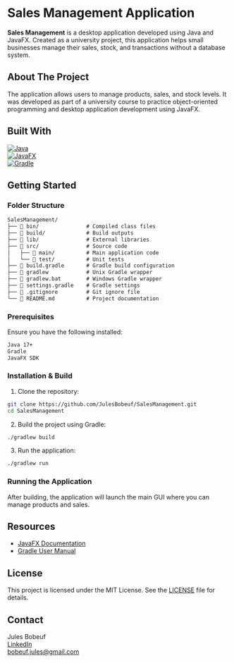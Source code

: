 # Sales Management Application

**Sales Management** is a desktop application developed using Java and JavaFX. Created as a university project, this application helps small businesses manage their sales, stock, and transactions without a database system.

## About The Project

The application allows users to manage products, sales, and stock levels. It was developed as part of a university course to practice object-oriented programming and desktop application development using JavaFX.

## Built With

[![Java](https://img.shields.io/badge/Java-007396?style=for-the-badge&logo=java&logoColor=white)](https://www.java.com/)  
[![JavaFX](https://img.shields.io/badge/JavaFX-007396?style=for-the-badge&logo=java&logoColor=white)](https://openjfx.io/)  
[![Gradle](https://img.shields.io/badge/Gradle-02303A?style=for-the-badge&logo=gradle&logoColor=white)](https://gradle.org/)

## Getting Started

### Folder Structure

```markdown
SalesManagement/
├── 📁 bin/               # Compiled class files
├── 📁 build/             # Build outputs
├── 📁 lib/               # External libraries
├── 📁 src/               # Source code
│   ├── 📁 main/          # Main application code
│   └── 📁 test/          # Unit tests
├── 📄 build.gradle       # Gradle build configuration
├── 📄 gradlew            # Unix Gradle wrapper
├── 📄 gradlew.bat        # Windows Gradle wrapper
├── 📄 settings.gradle    # Gradle settings
├── 📄 .gitignore         # Git ignore file
└── 📄 README.md          # Project documentation
```

### Prerequisites

Ensure you have the following installed:

```sh
Java 17+
Gradle
JavaFX SDK
```

### Installation & Build

1. Clone the repository:

```sh
git clone https://github.com/JulesBobeuf/SalesManagement.git
cd SalesManagement
```

2. Build the project using Gradle:

```sh
./gradlew build
```

3. Run the application:

```sh
./gradlew run
```

### Running the Application

After building, the application will launch the main GUI where you can manage products and sales.

## Resources

- [JavaFX Documentation](https://openjfx.io/)  
- [Gradle User Manual](https://docs.gradle.org/current/userguide/userguide.html)  

## License

This project is licensed under the MIT License. See the [LICENSE](LICENSE) file for details.

## Contact

Jules Bobeuf  
[LinkedIn](https://www.linkedin.com/in/bobeuf-jules/)  
bobeuf.jules@gmail.com
